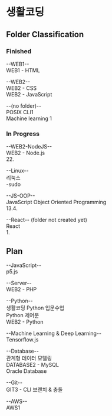 # 생활코딩 

## Folder Classification

### Finished

--WEB1-- \
WEB1 - HTML

--WEB2-- \
WEB2 - CSS \
WEB2 - JavaScript

--(no folder)-- \
POSIX CLI1 \
Machine learning 1


### In Progress

--WEB2-NodeJS-- \
WEB2 - Node.js \
22.

--Linux-- \
리눅스 \
-sudo

--JS-OOP-- \
JavaScript Object Oriented Programming \
13.4.

--React-- (folder not created yet) \
React \
1.


## Plan

--JavaScript-- \
p5.js

--Server-- \
WEB2 - PHP

--Python-- \
생활코딩 Python 입문수업 \
Python 제어문 \
WEB2 - Python

--Machine Learning & Deep Learning-- \
Tensorflow.js

--Database-- \
관계형 데이터 모델링 \
DATABASE2 - MySQL \
Oracle Database


--Git-- \
GIT3 - CLI 브랜치 & 충돌

--AWS-- \
AWS1

